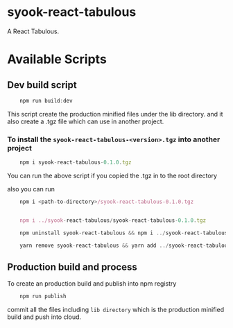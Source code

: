 # syook-react-tabulous

A React Tabulous.

# Available Scripts

## Dev build script

```js
    npm run build:dev
```

This script create the production minified files under the lib directory. and it also create a .tgz file which can use in another project.

### To install the `syook-react-tabulous-<version>.tgz` into another project

```js
    npm i syook-react-tabulous-0.1.0.tgz
```

You can run the above script if you copied the .tgz in to the root directory

also you can run

```js
    npm i <path-to-directory>/syook-react-tabulous-0.1.0.tgz


    npm i ../syook-react-tabulous/syook-react-tabulous-0.1.0.tgz

    npm uninstall syook-react-tabulous && npm i ../syook-react-tabulous/syook-react-tabulous-0.1.0.tgz

    yarn remove syook-react-tabulous && yarn add ../syook-react-tabulous/syook-react-tabulous-0.1.0.tgz

```

## Production build and process

To create an production build and publish into npm registry

```js
    npm run publish
```

commit all the files including `lib directory` which is the production minified build and push into cloud.
